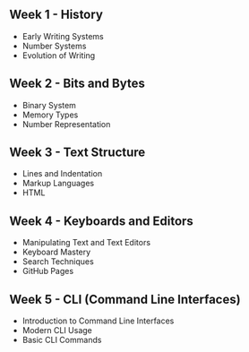 ## Week 1 - History
- Early Writing Systems
- Number Systems
- Evolution of Writing
## Week 2 - Bits and Bytes
- Binary System
- Memory Types
- Number Representation
## Week 3 - Text Structure
- Lines and Indentation
- Markup Languages
- HTML
## Week 4 - Keyboards and Editors
- Manipulating Text and Text Editors
- Keyboard Mastery
- Search Techniques
- GitHub Pages
## Week 5 - CLI (Command Line Interfaces)
- Introduction to Command Line Interfaces
- Modern CLI Usage
- Basic CLI  Commands
